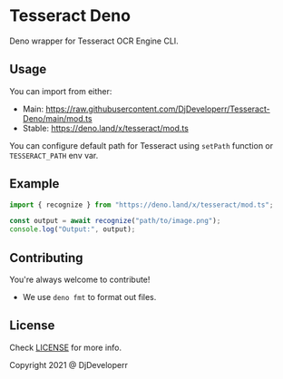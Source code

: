 # Tesseract Deno

Deno wrapper for Tesseract OCR Engine CLI.

## Usage

You can import from either:
- Main: https://raw.githubusercontent.com/DjDeveloperr/Tesseract-Deno/main/mod.ts
- Stable: https://deno.land/x/tesseract/mod.ts

You can configure default path for Tesseract using `setPath` function or `TESSERACT_PATH` env var.

## Example

```ts
import { recognize } from "https://deno.land/x/tesseract/mod.ts";

const output = await recognize("path/to/image.png");
console.log("Output:", output);
```

## Contributing

You're always welcome to contribute!

- We use `deno fmt` to format out files.

## License

Check [LICENSE](LICENSE) for more info.

Copyright 2021 @ DjDeveloperr